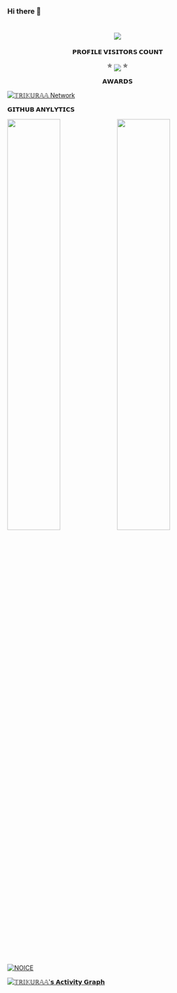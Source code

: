 ### Hi there 👋

<!--
**I3smart/I3smart** is a ✨ _special_ ✨ repository because its `README.md` (this file) appears on your GitHub profile.

Here are some ideas to get you started:

- 🔭 I’m currently working on ...
- 🌱 I’m currently learning ...
- 👯 I’m looking to collaborate on ...
- 🤔 I’m looking for help with ...
- 💬 Ask me about ...
- 📫 How to reach me: ...
- 😄 Pronouns: ...
- ⚡ Fun fact: ...
-->
<h1 align="center">
<img src="https://readme-typing-svg.herokuapp.com?color=FF0000&width=550&lines=⚠️𝐖𝐄𝐋𝐂𝐎𝐌𝐄+𝐓𝐎+𝐌𝐘+𝐏𝐑𝐎𝐅𝐈𝐋𝐄+𝐌𝐘+𝐍𝐀𝐌𝐄+𝐈𝐒+𝕋ℝ𝕀𝕂𝕌ℝ𝔸𝔸+𝔾𝕆𝕌𝔻𝔸⚠️">
</h1>     
  
<p align="center">
    <b>𝗣𝗥𝗢𝗙𝗜𝗟𝗘 𝗩𝗜𝗦𝗜𝗧𝗢𝗥𝗦 𝗖𝗢𝗨𝗡𝗧</b><br>
  <p align="center">  
 ✯ <img align="middle" src="https://profile-counter.glitch.me/I3smart/count.svg" /> ✯
</p>

<p align="center">
    <b>𝗔𝗪𝗔𝗥𝗗𝗦</b><br>
  <p align="center">  
<p align="left"> <a href="https://github.com/ryo-ma/github-profile-trophy"><img src="https://github-profile-trophy.vercel.app/?username=ChinnuNetwork" alt="𝕋ℝ𝕀𝕂𝕌ℝ𝔸𝔸 Network" /></a> </p>
</p>

<p align="Left">
     <b>𝗚𝗜𝗧𝗛𝗨𝗕 𝗔𝗡𝗬𝗟𝗬𝗧𝗜𝗖𝗦</b><br>

[<img src="https://github-readme-stats.vercel.app/api?username=I3smart&count_private=true&show_icons=true&theme=chartreuse-dark&custom_title=What%27s+the+craic?&include_all_commits=true&hide_border=true&bg_color=000000" width="49%">](https://github.com/I3smart)  [<img src="https://github-readme-streak-stats.herokuapp.com/?user=ChinnuNetwork&theme=chartreuse-dark&hide_border=True&bg_color=000000" width="49%">](https://github.com/I3smart)
      
[![NOICE](https://github-readme-stats.vercel.app/api/top-langs/?username=I3smart&layout=compact&theme=chartreuse-dark&custom&hide=Css)](https://github.com/I3smart)

<a href="https://github.com/ChinnuNetwork"><img alt="𝕋ℝ𝕀𝕂𝕌ℝ𝔸𝔸'𝘀 𝗔𝗰𝘁𝗶𝘃𝗶𝘁𝘆 𝗚𝗿𝗮𝗽𝗵" src="https://ghactivity.mrayush.me/graph?username=I3smart&bg_color=F9999&color=000000&line=000000&point=FF0000&hide_border=true" /></a>
